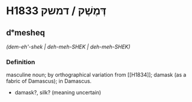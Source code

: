 # H1833 דְּמֶשֶׁק / דמשק

## dᵉmesheq

_(dem-eh'-shek | deh-meh-SHEK | deh-meh-SHEK)_

### Definition

masculine noun; by orthographical variation from [[H1834]]; damask (as a fabric of Damascus); in Damascus.

- damask?, silk? (meaning uncertain)

